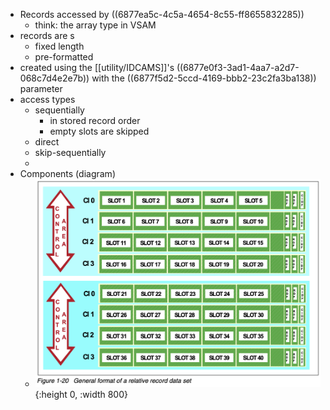 - Records accessed by ((6877ea5c-4c5a-4654-8c55-ff8655832285))
	- think: the array type in VSAM
- records are s
	- fixed length
	- pre-formatted
- created using the [[utility/IDCAMS]]'s ((6877e0f3-3ad1-4aa7-a2d7-068c7d4e2e7b)) with the ((6877f5d2-5ccd-4169-bbb2-23c2fa3ba138)) parameter
- access types
	- sequentially
		- in stored record order
		- empty slots are skipped
	- direct
	- skip-sequentially
	-
- Components (diagram)
	- ![image.png](../assets/image_1752692590691_0.png){:height 0, :width 800}